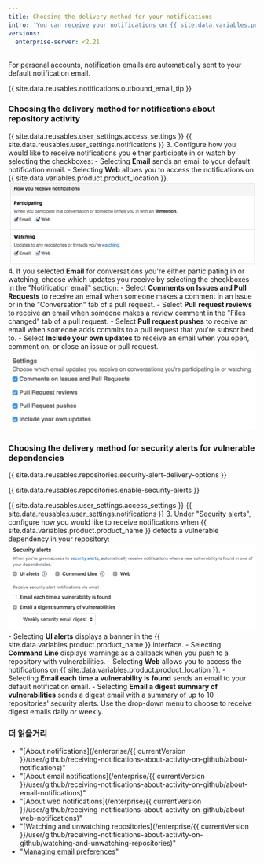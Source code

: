 ```yaml
---
title: Choosing the delivery method for your notifications
intro: 'You can receive your notifications on {{ site.data.variables.product.product_location }} or have them delivered through your email client.'
versions:
  enterprise-server: <2.21
---
```


For personal accounts, notification emails are automatically sent to your default notification email.

{{ site.data.reusables.notifications.outbound_email_tip }}

### Choosing the delivery method for notifications about repository activity

{{ site.data.reusables.user_settings.access_settings }}
{{ site.data.reusables.user_settings.notifications }}
3. Configure how you would like to receive notifications you either participate in or watch by selecting the checkboxes:
    - Selecting **Email** sends an email to your default notification email.
    - Selecting **Web** allows you to access the notifications on {{ site.data.variables.product.product_location }}. ![Configuring notification settings](/assets/images/help/settings/ent-notifications-settings.png)
4. If you selected **Email** for conversations you're either participating in or watching, choose which updates you receive by selecting the checkboxes in the "Notification email" section:
    - Select **Comments on Issues and Pull Requests** to receive an email when someone makes a comment in an issue or in the "Conversation" tab of a pull request.
    - Select **Pull request reviews** to receive an email when someone makes a review comment in the "Files changed" tab of a pull request.
    - Select **Pull request pushes** to receive an email when someone adds commits to a pull request that you're subscribed to.
    - Select **Include your own updates** to receive an email when you open, comment on, or close an issue or pull request. ![Configuring email notification options](/assets/images/help/settings/email_notification_settings.png)

### Choosing the delivery method for security alerts for vulnerable dependencies

{{ site.data.reusables.repositories.security-alert-delivery-options }}

{{ site.data.reusables.repositories.enable-security-alerts }}

{{ site.data.reusables.user_settings.access_settings }}
{{ site.data.reusables.user_settings.notifications }}
3. Under "Security alerts", configure how you would like to receive notifications when {{ site.data.variables.product.product_name }} detects a vulnerable dependency in your repository: ![Options to configure notifications for security alerts](/assets/images/help/settings/vulnerability-alerts-options.png)
    - Selecting **UI alerts** displays a banner in the {{ site.data.variables.product.product_name }} interface.
    - Selecting **Command Line** displays warnings as a callback when you push to a repository with vulnerabilities.
    - Selecting **Web** allows you to access the notifications on {{ site.data.variables.product.product_location }}.
    - Selecting **Email each time a vulnerability is found** sends an email to your default notification email.
    - Selecting **Email a digest summary of vulnerabilities** sends a digest email with a summary of up to 10 repositories' security alerts. Use the drop-down menu to choose to receive digest emails daily or weekly.

### 더 읽을거리

- "[About notifications](/enterprise/{{ currentVersion }}/user/github/receiving-notifications-about-activity-on-github/about-notifications)"
- "[About email notifications](/enterprise/{{ currentVersion }}/user/github/receiving-notifications-about-activity-on-github/about-email-notifications)"
- "[About web notifications](/enterprise/{{ currentVersion }}/user/github/receiving-notifications-about-activity-on-github/about-web-notifications)"
- "[Watching and unwatching repositories](/enterprise/{{ currentVersion }}/user/github/receiving-notifications-about-activity-on-github/watching-and-unwatching-repositories)"
- "[Managing email preferences](/articles/managing-email-preferences)"
